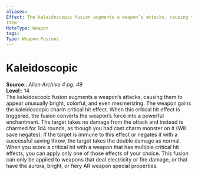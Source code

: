 ```yaml
---
aliases: 
Effect: The kaleidoscopic fusion augments a weapon’s attacks, causing them to appear unusually bright, colorful, and even mesmerizing. The weapon gains the kaleidoscopic charm critical hit effect. When this critical hit effect is triggered, the fusion converts the weapon’s force into a powerful enchantment. The target takes no damage from the attack and instead is charmed for 1d4 rounds, as though you had cast charm monster on it (Will save negates). If the target is immune to this effect or negates it with a successful saving throw, the target takes the double damage as normal. When you score a critical hit with a weapon that has multiple critical hit effects, you can apply only one of those effects of your choice. This fusion can only be applied to weapons that deal electricity or fire damage, or that have the aurora, bright, or fiery AR weapon special properties.
Item
NoteType: Weapon
tags: 
Type: Weapon Fusions
---
```


# Kaleidoscopic

**Source**:: _Alien Archive 4 pg. 49_  
**Level**:: 14  
The kaleidoscopic fusion augments a weapon’s attacks, causing them to appear unusually bright, colorful, and even mesmerizing. The weapon gains the kaleidoscopic charm critical hit effect. When this critical hit effect is triggered, the fusion converts the weapon’s force into a powerful enchantment. The target takes no damage from the attack and instead is charmed for 1d4 rounds, as though you had cast charm monster on it (Will save negates). If the target is immune to this effect or negates it with a successful saving throw, the target takes the double damage as normal. When you score a critical hit with a weapon that has multiple critical hit effects, you can apply only one of those effects of your choice. This fusion can only be applied to weapons that deal electricity or fire damage, or that have the aurora, bright, or fiery AR weapon special properties.
